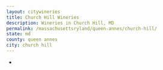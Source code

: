 ```yaml
---
layout: citywineries
title: Church Hill Wineries
description: Wineries in Church Hill, MD
permalink: /massachusettsryland/queen-annes/church-hill/
state: md
county: queen annes
city: church hill
---
```

-
